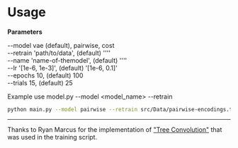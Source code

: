 # Usage

**Parameters**

--model vae (default), pairwise, cost
<br>
--retrain 'path/to/data', (default) ''''
<br>
--name 'name-of-themodel', (default) ''''
<br>
--lr '[1e-6, 1e-3]', (default) '[1e-6, 0.1]'
<br>
--epochs 10, (default) 100
<br>
--trials 15, (default) 25

Example use model.py --model <model_name> --retrain <retrain>

```bash
python main.py --model pairwise --retrain src/Data/pairwise-encodings.txt --name model-name
```

---
Thanks to Ryan Marcus for the implementation of ["Tree Convolution"](https://github.com/RyanMarcus/TreeConvolution) that was used in the training script.